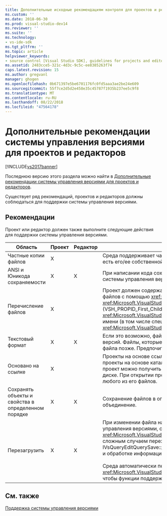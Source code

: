 ```yaml
---
title: Дополнительные исходные рекомендациям контроля для проектов и редакторов | Документация Майкрософт
ms.custom: ''
ms.date: 2018-06-30
ms.prod: visual-studio-dev14
ms.reviewer: ''
ms.suite: ''
ms.technology:
- vs-ide-sdk
ms.tgt_pltfrm: ''
ms.topic: article
helpviewer_keywords:
- source control [Visual Studio SDK], guidelines for projects and editors
ms.assetid: 2483cce5-321c-4d3c-9c5c-ee8385263f74
caps.latest.revision: 15
ms.author: gregvanl
manager: ghogen
ms.openlocfilehash: 0b671397e5be6701176fc0fd5aaa3ae2be24e609
ms.sourcegitcommit: 55f7ce2d5d2e458e35c45787f1935b237ee5c9f8
ms.translationtype: MT
ms.contentlocale: ru-RU
ms.lasthandoff: 08/22/2018
ms.locfileid: "47564178"
---
```

# <a name="additional-source-control-guidelines-for-projects-and-editors"></a>Дополнительные рекомендации системы управления версиями для проектов и редакторов
[!INCLUDE[vs2017banner](../../includes/vs2017banner.md)]

Последнюю версию этого раздела можно найти в [Дополнительные рекомендации системы управления версиями для проектов и редакторов](https://docs.microsoft.com/visualstudio/extensibility/internals/additional-source-control-guidelines-for-projects-and-editors).  
  
Существует ряд рекомендаций, проектов и редакторов должны соблюдаться для поддержки системы управления версиями.  
  
## <a name="guidelines"></a>Рекомендации  
 Проект или редактор должен также выполните следующие действия для поддержки системы управления версиями.  
  
|Область|Проект|Редактор|Подробные сведения|  
|----------|-------------|------------|-------------|  
|Частные копии файлов|X||Среда поддерживает частные копии файлов. То есть у каждого пользователя, прикрепления в проекте есть его/ее собственной закрытой копии файлов в этом проекте.|  
|ANSI и Юникода сохраняемости|X|X|При написании кода сохраняемости, сохранения файлов в формате ANSI, так как большинство программ системы управления версиями в настоящее время не поддерживают Юникод.|  
|Перечисление файлов|X||Проект должен содержать список всех файлов в этом и должен иметь возможность при перечислении файлов с помощью <xref:Microsoft.VisualStudio.Shell.Interop.IVsSccProject2> или <xref:Microsoft.VisualStudio.Shell.Interop.IVsHierarchy.GetProperty%2A> (VSH_PROPID_First_Child/Next_Sibling). Проект также должны предоставлять имена элементов через его <xref:Microsoft.VisualStudio.Shell.Interop.IVsProject.GetMkDocument%2A> реализации и поддержки поиск по имени (в том числе специальные файлы) через его <xref:Microsoft.VisualStudio.Shell.Interop.IVsProject.IsDocumentInProject%2A> реализации.|  
|Текстовый формат|X|X|Если это возможно, файлы должны находиться в текстовом формате для поддержки объединения разных версий. Файлы, которые не находятся в текстовом формате невозможно объединить с другими версиями файла позже. Предпочитаемый текстовый формат — XML.|  
|Основано на ссылке|X||Проекты на основе ссылки, легко поддерживаются в системе управления версиями. Тем не менее проекты на основе каталогов также поддерживаются системой управления версиями, до тех пор, пока проект можно получить список файлов по требованию, независимо от того, существуют ли эти файлы на диске. При открытии проекта из системы управления версиями, файл проекта получаемых раньше любого из его файлов.|  
|Сохранять объекты и свойства в определенном порядке|X|X|Сохранение файлов в определенном порядке, например в алфавитном порядке, чтобы упростить объединение.|  
|Перезагрузить|X|X|При изменении файла на диске редактора необходимо перезагрузить его. Если вы участвуете в системе управления версиями, среде перезагрузить данные для вас, вызвав вашей <xref:Microsoft.VisualStudio.Shell.Interop.IVsPersistDocData2.ReloadDocData%2A> реализации. Самым сложным случаем перезагрузить является извлечения происходит, когда вы вызвали IVsQueryEditQuerySave::<xref:Microsoft.VisualStudio.Shell.Interop.IVsQueryEditQuerySave2.QueryEditFiles%2A> и обработке информации. Тем не менее перезагрузить кода необходимо выполнить в такой ситуации.<br /><br /> Среда автоматически перезагружать файлы проекта. Тем не менее, проект должен реализовывать <xref:Microsoft.VisualStudio.Shell.Interop.IVsPersistHierarchyItem2> если оно содержит вложенные иерархии, чтобы функции поддержки перезагрузки вложенные файлы проекта.|  
  
## <a name="see-also"></a>См. также  
 [Поддержка системы управления версиями](../../extensibility/internals/supporting-source-control.md)

